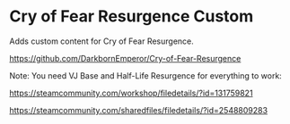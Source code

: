# Cry of Fear Resurgence Custom
 Adds custom content for Cry of Fear Resurgence.
 
 https://github.com/DarkbornEmperor/Cry-of-Fear-Resurgence
 
 Note: You need VJ Base and Half-Life Resurgence for everything to work:
 
 https://steamcommunity.com/workshop/filedetails/?id=131759821
 
 https://steamcommunity.com/sharedfiles/filedetails/?id=2548809283
